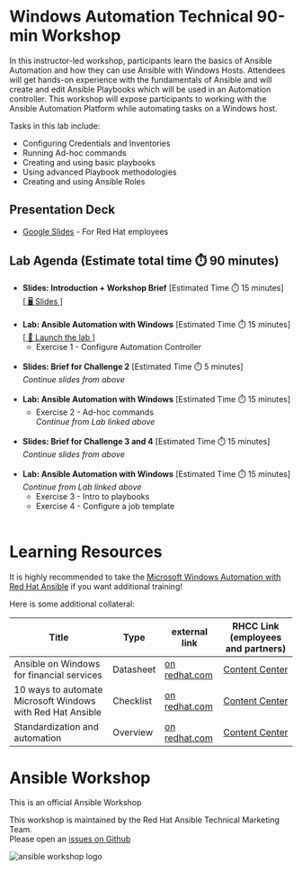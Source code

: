 # Windows Automation Technical 90-min Workshop

In this instructor-led workshop, participants learn the basics of Ansible Automation and how they can use Ansible with Windows Hosts. Attendees will get hands-on experience with the fundamentals of Ansible and will create and edit Ansible Playbooks which will be used in an Automation controller. 
This workshop will expose participants to working with the Ansible Automation Platform while automating tasks on a Windows host. 

Tasks in this lab include:
* Configuring Credentials and Inventories
* Running Ad-hoc commands
* Creating and using basic playbooks
* Using advanced Playbook methodologies 
* Creating and using Ansible Roles


## Presentation Deck

- [Google Slides](https://docs.google.com/presentation/d/1RO5CQiCoqLDES1NvTI_1fQrR-oWM1NuW-uB0JRvtJzE/edit?usp=sharing) - For Red Hat employees
  
## Lab Agenda (Estimate total time ⏱️ 90 minutes)

<ul>
<li><b>Slides: Introduction + Workshop Brief</b> [Estimated Time ⏱️ 15  minutes]<br>
<a href="https://docs.google.com/presentation/d/1RO5CQiCoqLDES1NvTI_1fQrR-oWM1NuW-uB0JRvtJzE/edit?usp=sharing">[ 🖥️ Slides ]</a>
</li><br>
<li><b>Lab: Ansible Automation with Windows</b> [Estimated Time ⏱️ 15 minutes]<br>
<a href="https://play.instruqt.com/embed/redhat/tracks/ansible-windows-automation-workshop?token=em_doPKRQ1nB4Hem5dM">[ 🚀 Launch the lab ]</a>
<ul><li>Exercise 1 - Configure Automation Controller
</li></ul>
</li><br>
<li><b>Slides: Brief for Challenge 2</b> [Estimated Time ⏱️ 5  minutes]<br>
<i>Continue slides from above</i>
</li><br>
<li><b>Lab: Ansible Automation with Windows</b> [Estimated Time ⏱️ 15 minutes]<br>
<ul><li>Exercise 2 - Ad-hoc commands<br>
<i>Continue from Lab linked above</i></li></ul>
</li><br>
<li><b>Slides: Brief for Challenge 3 and 4</b> [Estimated Time ⏱️ 15  minutes]<br>
<i>Continue slides from above</i>
</li><br>
<li><b>Lab: Ansible Automation with Windows</b> [Estimated Time ⏱️ 15 minutes]<br>
<i>Continue from Lab linked above</i>
<ul><li>Exercise 3 - Intro to playbooks</li>
<li>Exercise 4 - Configure a job template</li></ul>

</li><br>
</ul>

# Learning Resources

It is highly recommended to take the [Microsoft Windows Automation with Red Hat Ansible](https://www.redhat.com/en/services/training/do417-microsoft-windows-automation-red-hat-ansible) if you want additional training!

Here is some additional collateral: 


<table>
<thead>
<tr>
<th>Title</th>
<th>Type</th>
<th>external link</th>
<th>RHCC Link (employees and partners)</th>
</tr>
</thead>
<tbody>
<tr>
<td>Ansible on Windows for financial services</td>
<td>Datasheet</td>
<td><a target="_blank" href="https://www.redhat.com/en/resources/ansible-on-windows-financial-services-datasheet">on redhat.com</a></td>
<td><a  target="_blank" href="https://content.redhat.com/content/rhcc/us/en/assets/display.html?id=729bb83a-0960-4285-9191-4a601f8a0707">Content Center</a></td>
</tr>
<tr>
<td>10 ways to automate Microsoft Windows with Red Hat Ansible</td>
<td>Checklist</td>
<td><a target="_blank" href="https://www.redhat.com/en/resources/ansible-automation-for-windows-checklist">on redhat.com</a></td>
<td><a  target="_blank" href="https://content.redhat.com/content/rhcc/us/en/assets/display.html?id=1e38aff6-6fc3-4194-9fb6-947bd7a34ff6">Content Center</a></td>
</tr>
<tr>
<td>Standardization and automation</td>
<td>Overview</td>
<td><a target="_blank" href="https://www.redhat.com/en/resources/e3-standardization-automation-analyst-paper">on redhat.com</a></td>
<td><a  target="_blank" href="https://content.redhat.com/content/rhcc/us/en/assets/display.html?id=521048dd-2ee3-435d-bdec-0484354184d4">Content Center</a></td>
</tr>
</tbody>
</table>

# Ansible Workshop

This is an official Ansible Workshop

This workshop is maintained by the Red Hat Ansible Technical Marketing Team.  
Please open an [issues on Github](https://github.com/ansible/instruqt/issues/new?title=New+windows+automation+workshop+issue&body=)


![ansible workshop logo](https://github.com/ansible/workshops/blob/devel/images/Ansible-Workshop-Logo.png?raw=true)